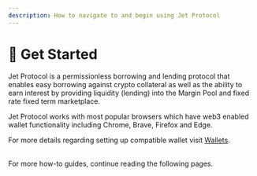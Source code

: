 ```yaml
---
description: How to navigate to and begin using Jet Protocol
---
```


# 🚀 Get Started

Jet Protocol is a permissionless borrowing and lending protocol that enables easy borrowing against crypto collateral as well as the ability to earn interest by providing liquidity (lending) into the Margin Pool and fixed rate fixed term marketplace.



Jet Protocol works with most popular browsers which have web3 enabled wallet functionality including Chrome, Brave, Firefox and Edge.&#x20;

For more details regarding setting up compatible wallet visit [Wallets](wallets.md).

\
For more how-to guides, continue reading the following pages.&#x20;
